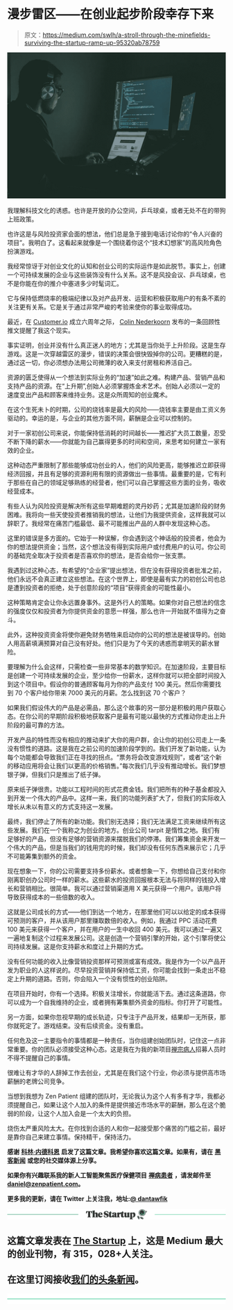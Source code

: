 # 漫步雷区——在创业起步阶段幸存下来

> 原文：<https://medium.com/swlh/a-stroll-through-the-minefields-surviving-the-startup-ramp-up-95320ab78759>

![](img/951f65dadd9d4a4711c26e20290c8e4d.png)

我理解科技文化的诱惑。也许是开放的办公空间，乒乓球桌，或者无处不在的带狗上班政策。

也许这是与风险投资家会面的想法，他们总是急于接到电话讨论你的“令人兴奋的项目”。我明白了。这看起来就像是一个围绕着你这个“技术幻想家”的高风险角色扮演游戏。

我经常惊讶于对创业文化的认知和创业公司的实际运作是如此脱节。事实上，创建一个可持续发展的企业与这些装饰没有什么关系。这不是风投会议、乒乓球桌，也不是你能在你的推介中塞进多少时髦词汇。

它与保持低燃烧率的极端纪律以及对产品开发、运营和积极获取用户的有条不紊的关注更有关系。它是关于通过非常严峻的考验来使你的事业取得成功。

最近，在 [Customer.io](https://customer.io/) 成立六周年之际， [Colin Nederkoorn](https://medium.com/u/332902a32f7a?source=post_page-----95320ab78759--------------------------------) 发布的一条回顾性推文提醒了我这个现实。

事实证明，创业并没有什么真正迷人的地方；尤其是当你处于上升阶段。这是生存游戏。这是一次穿越雷区的漫步，错误的决策会很快毁掉你的公司。更糟糕的是，通过这一切，你必须想办法用公司微薄的收入来支付房租和养活自己。

资源的匮乏使得从一个想法到实际业务的“加速”如此之难。构建产品、营销产品和支持产品的资源。在“上升期”,创始人必须掌握炼金术艺术。创始人必须以一定的速度变出产品和顾客来维持业务。这是众所周知的创业魔术。

在这个生死未卜的时期，公司的烧钱率是最大的风险——烧钱率主要是由工资义务驱动的。幸运的是，与企业的其他方面不同，薪酬是企业可以控制的。

对于一家初创公司来说，你能保持低消耗的时间越长——推迟扩大员工数量，忍受不断下降的薪水——你就能为自己赢得更多的时间和空间，来思考如何建立一家有效的企业。

这种动态严重限制了那些能够成功创业的人，他们的风险更高，能够推迟立即获得经济回报，并且有足够的资源利用有限的资源做出一些事情。最重要的是，它有利于那些在自己的领域足够熟练的经营者，他们可以自己掌握这些方面的业务，吸收经营成本。

有些人认为风险投资是解决所有这些早期难题的灵丹妙药；尤其是加速阶段的财务困难。我将向一些天使投资者推销我的想法，让他们为我提供资金，这样我就可以辞职了。我经常在痛苦门槛最低、最不可能推出产品的人群中发现这种心态。

这里的错误是多方面的。它始于一种误解，你会遇到这个神话般的投资者，他会为你的想法提供资金；当然，这个想法没有得到实际用户或付费用户的认可。你公司的基础完全取决于投资者是否喜欢你的想法，是否会给你一张支票。

我遇到过这种心态，有希望的“企业家”提出想法，但在没有获得投资者批准之前，他们永远不会真正建立这些想法。在这个世界上，即使是最有实力的初创公司也总是遭到投资者的拒绝，处于创意阶段的“项目”获得资金的可能性最小。

这种策略肯定会让你永远置身事外。这是外行人的策略。如果你对自己想法的信念的强度仅仅和投资者为你提供资金的意愿一样强，那么也许一开始就不值得为之奋斗。

此外，这种投资资金将使你避免财务牺牲来启动你的公司的想法是被误导的。创始人用高薪填满预算对自己没有好处。他们只是为了今天的诱惑而拿明天的薪水冒险。

要理解为什么会这样，只需检查一些非常基本的数学知识。在加速阶段，主要目标是创建一个可持续发展的企业，至少给你一份薪水，这样你就可以把全部时间投入到这个项目中。假设你的普通顾客每月为你的产品支付 100 美元。然后你需要找到 70 个客户给你带来 7000 美元的月薪。怎么找到这 70 个客户？

如果我们假设伟大的产品是必需品，那么这个故事的另一部分是积极的用户获取心态。在你公司的早期阶段积极地获取客户是最有可能以最快的方式推动你走出上升阶段的最可靠的方法。

开发产品的特性而没有相应的推动来扩大你的用户群，会让你的初创公司走上一条没有惯性的道路。这是我在之前公司的加速阶段学到的。我们开发了新功能，认为每个功能都会导致我们正在寻找的拐点。“票务将会改变游戏规则”，或者“这个新的移动应用将会让我们以更高的价格销售。”每次我们几乎没有推动增长。我们梦想银子弹，但我们只是推出了纸子弹。

原来纸子弹很贵。功能以工程时间的形式花费金钱。我们把所有的种子基金都投入到开发一个伟大的产品中。这样一来，我们的功能列表扩大了，但我们的实际收入增长从未以有意义的方式支持这一发展。

最终，我们停止了所有的新功能。我们别无选择；我们无法满足工资来继续所有这些发展。我们在一个我称之为创业的地方。创业公司 tarpit 是惰性之地。我们有足够好的产品，但没有足够的营销资源来摆脱我们的停滞。我们筹集资金来开发一个伟大的产品，但是当我们的钱用完的时候，我们却没有任何东西来展示它；几乎不可能筹集到额外的资金。

现在想象一下，你的公司需要支持多份薪水。或者想象一下，你想给自己支付和你刚离职创办公司时一样的薪水。这些薪水的投资回报根本无法与将同样的钱投入增长和营销相比。很简单。我可以通过营销渠道用 X 美元获得一个用户。该用户将导致获得成本的一些倍数的收入。

这就是公司成长的方式——他们到达一个地方，在那里他们可以以给定的成本获得可预测的客户，并从该用户那里赚取数倍的收入。例如，我通过 PPC 活动花费 100 美元来获得一个客户，并在用户的一生中收回 400 美元。我可以通过一遍又一遍地复制这个过程来发展公司。这是创造一个营销引擎的开始，这个引擎将使公司持续发展。这是你支持薪水和度过上升期的方式。

没有任何功能的收入比像营销投资那样可预测或富有成效。我是作为一个以产品开发为职业的人这样说的。尽早投资营销并保持低工资，你可能会找到一条走出不稳定上升期的道路。否则，你会陷入一个没有惯性的创业陷阱。

在项目开始时，你有一个选择。积极关注增长，你就能活下去。通过这条道路，你可以成为一个自我维持的企业，或者拥有筹集额外资金的指标。你打开了可能性。

另一方面，如果你忽视早期的成长轨迹，只专注于产品开发，结果却一无所获，那你就死定了。游戏结束。没有后续资金。没有重启。

任何危及这一主要指令的事情都是一种责任，当你组建创始团队时，记住这一点非常重要。你的团队必须接受这种心态。这是我在为我的新项目[禅宗病人](https://zenpatient.com)招募人员时不得不提醒自己的事情。

很难让有才华的人辞掉工作去创业，尤其是在我们这个行业，你必须与提供高市场薪酬的老牌公司竞争。

当想到我想为 Zen Patient 组建的团队时，无论我认为这个人有多有才华，我都必须提醒自己，如果让这个人加入的条件是提供接近市场水平的薪酬，那么在这个脆弱的阶段，让这个人加入会是一个太大的负担。

烧伤太严重风险太大。在你找到合适的人和你一起接受那个痛苦的门槛之前，最好是靠你自己来建立事情。保持精干，保持活力。

**感谢** [**科林·内德科恩**](https://medium.com/u/332902a32f7a?source=post_page-----95320ab78759--------------------------------) **启发了这篇文章。我希望你喜欢这篇文章。如果有，请在** [**黑客新闻**](http://news.ycombinator.com) **或您的社交媒体源上分享。**

**如果你有兴趣联系我的新人工智能聚焦医疗保健项目** [**禅病患者**](http://zenpatient.com) **，请发邮件至 daniel@zenpatient.com。**

**更多我的更新，请在 Twitter 上关注我，地址:**[**@ dantawfik**](http://twitter.com/dantawfik)

[![](img/308a8d84fb9b2fab43d66c117fcc4bb4.png)](https://medium.com/swlh)

## 这篇文章发表在 [The Startup](https://medium.com/swlh) 上，这是 Medium 最大的创业刊物，有 315，028+人关注。

## 在这里订阅接收[我们的头条新闻](http://growthsupply.com/the-startup-newsletter/)。

[![](img/b0164736ea17a63403e660de5dedf91a.png)](https://medium.com/swlh)
